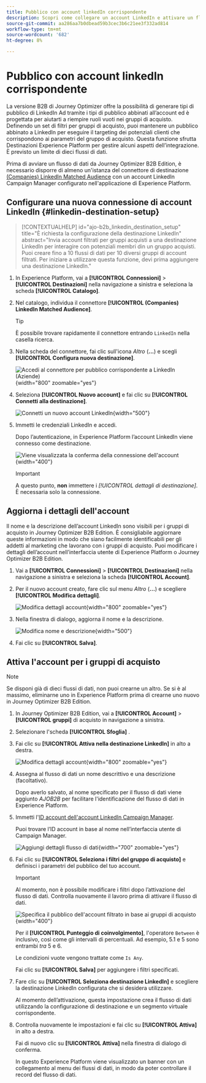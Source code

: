 ```yaml
---
title: Pubblico con account linkedIn corrispondente
description: Scopri come collegare un account LinkedIn e attivare un flusso di dati per i gruppi di acquisto.
source-git-commit: aa286aa7b0dbead59b3cec3b6c21ee3f332ad814
workflow-type: tm+mt
source-wordcount: '682'
ht-degree: 8%

---
```


# Pubblico con account linkedIn corrispondente

La versione B2B di Journey Optimizer offre la possibilità di generare tipi di pubblico di LinkedIn Ad tramite i tipi di pubblico abbinati all’account ed è progettata per aiutarti a riempire ruoli vuoti nei gruppi di acquisto. Definendo un set di filtri per gruppi di acquisto, puoi mantenere un pubblico abbinato a LinkedIn per eseguire il targeting dei potenziali clienti che corrispondono ai parametri del gruppo di acquisto. Questa funzione sfrutta Destinazioni Experience Platform per gestire alcuni aspetti dell’integrazione. È previsto un limite di dieci flussi di dati.

Prima di avviare un flusso di dati da Journey Optimizer B2B Edition, è necessario disporre di almeno un&#39;istanza del connettore di destinazione [(Companies) LinkedIn Matched Audience](https://experienceleague.adobe.com/en/docs/experience-platform/destinations/catalog/social/linkedin#connect) con un account LinkedIn Campaign Manager configurato nell&#39;applicazione di Experience Platform.

## Configurare una nuova connessione di account LinkedIn {#linkedin-destination-setup}

>[!CONTEXTUALHELP]
>id="ajo-b2b_linkedin_destination_setup"
>title="È richiesta la configurazione della destinazione LinkedIn"
>abstract="Invia account filtrati per gruppi acquisti a una destinazione LinkedIn per interagire con potenziali membri din un gruppo acquisti. Puoi creare fino a 10 flussi di dati per 10 diversi gruppi di account filtrati. Per iniziare a utilizzare questa funzione, devi prima aggiungere una destinazione LinkedIn."

1. In Experience Platform, vai a **[!UICONTROL Connessioni]** > **[!UICONTROL Destinazioni]** nella navigazione a sinistra e seleziona la scheda **[!UICONTROL Catalogo]**.

1. Nel catalogo, individua il connettore **[!UICONTROL (Companies) LinkedIn Matched Audience]**.

   >[!TIP]
   >
   >È possibile trovare rapidamente il connettore entrando `LinkedIn` nella casella ricerca.

1. Nella scheda del connettore, fai clic sull&#39;icona _Altro_ (**...**) e scegli **[!UICONTROL Configura nuova destinazione]**.

   ![Accedi al connettore per pubblico corrispondente a LinkedIn (Aziende)](./assets/aep-destinations-catalog-linkedin.png){width="800" zoomable="yes"}

1. Seleziona **[!UICONTROL Nuovo account]** e fai clic su **[!UICONTROL Connetti alla destinazione]**.

   ![Connetti un nuovo account LinkedIn](./assets/aep-destinations-catalog-linkedin-new-account.png){width="500"}

1. Immetti le credenziali LinkedIn e accedi.

   Dopo l’autenticazione, in Experience Platform l’account LinkedIn viene connesso come destinazione.

   ![Viene visualizzata la conferma della connessione dell&#39;account](./assets/aep-destinations-catalog-linkedin-connected.png){width="400"}

   >[!IMPORTANT]
   >
   >A questo punto, **non** immettere i _[!UICONTROL dettagli di destinazione]_. È necessaria solo la connessione.

## Aggiorna i dettagli dell&#39;account

Il nome e la descrizione dell’account LinkedIn sono visibili per i gruppi di acquisto in Journey Optimizer B2B Edition. È consigliabile aggiornare queste informazioni in modo che siano facilmente identificabili per gli addetti al marketing che lavorano con i gruppi di acquisto. Puoi modificare i dettagli dell’account nell’interfaccia utente di Experience Platform o Journey Optimizer B2B Edition.

1. Vai a **[!UICONTROL Connessioni]** > **[!UICONTROL Destinazioni]** nella navigazione a sinistra e seleziona la scheda **[!UICONTROL Account]**.

1. Per il nuovo account creato, fare clic sul menu _Altro_ (**...**) e scegliere **[!UICONTROL Modifica dettagli]**.

   ![Modifica dettagli account](./assets/aep-destinations-accounts-edit-details.png){width="800" zoomable="yes"}

1. Nella finestra di dialogo, aggiorna il nome e la descrizione.

   ![Modifica nome e descrizione](./assets/destinations-linkedin-account-edit-details-dialog.png){width="500"}

1. Fai clic su **[!UICONTROL Salva]**.

## Attiva l&#39;account per i gruppi di acquisto

>[!NOTE]
>
>Se disponi già di dieci flussi di dati, non puoi crearne un altro. Se si è al massimo, eliminarne uno in Experience Platform prima di crearne uno nuovo in Journey Optimizer B2B Edition.

1. In Journey Optimizer B2B Edition, vai a **[!UICONTROL Account]** > **[!UICONTROL gruppi]** di acquisto in navigazione a sinistra.

1. Selezionare l&#39;scheda **[!UICONTROL Sfoglia]** .

1. Fai clic su **[!UICONTROL Attiva nella destinazione LinkedIn]** in alto a destra.

   ![Modifica dettagli account](./assets/activate-linkedin-destination.png){width="800" zoomable="yes"}

1. Assegna al flusso di dati un nome descrittivo e una descrizione (facoltativo).

   Dopo averlo salvato, al nome specificato per il flusso di dati viene aggiunto _AJOB2B_ per facilitare l&#39;identificazione del flusso di dati in Experience Platform.

1. Immetti l&#39;[ID account dell&#39;account LinkedIn Campaign Manager](https://www.linkedin.com/help/lms/answer/a424270).

   Puoi trovare l’ID account in base al nome nell’interfaccia utente di Campaign Manager.

   ![Aggiungi dettagli flusso di dati](./assets/destinations-linkedin-activate-details.png){width="700" zoomable="yes"}

1. Fai clic su **[!UICONTROL Seleziona i filtri del gruppo di acquisto]** e definisci i parametri del pubblico del tuo account.

   >[!IMPORTANT]
   >
   >Al momento, non è possibile modificare i filtri dopo l’attivazione del flusso di dati. Controlla nuovamente il lavoro prima di attivare il flusso di dati.

   ![Specifica il pubblico dell&#39;account filtrato in base ai gruppi di acquisto](./assets/destinations-linkedin-activate-buying-group-filters.png){width="400"}

   Per il **[!UICONTROL Punteggio di coinvolgimento]**, l&#39;operatore `Between` è inclusivo, così come gli intervalli di percentuali. Ad esempio, 5.1 e 5 sono entrambi _tra_ 5 e 6.

   Le condizioni vuote vengono trattate come `Is Any`.

   Fai clic su **[!UICONTROL Salva]** per aggiungere i filtri specificati.

1. Fare clic su **[!UICONTROL Seleziona destinazione LinkedIn]** e scegliere la destinazione LinkedIn configurata che si desidera utilizzare.

   Al momento dell’attivazione, questa impostazione crea il flusso di dati utilizzando la configurazione di destinazione e un segmento virtuale corrispondente.

1. Controlla nuovamente le impostazioni e fai clic su **[!UICONTROL Attiva]** in alto a destra.

   Fai di nuovo clic su **[!UICONTROL Attiva]** nella finestra di dialogo di conferma.

   In questo Experience Platform viene visualizzato un banner con un collegamento al menu dei flussi di dati, in modo da poter controllare il record del flusso di dati.
